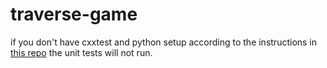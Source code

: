 # traverse-game

if you don't have cxxtest and python setup according to the instructions in [this repo](https://github.com/davidraleigh/cxxtest) the unit tests will not run.

